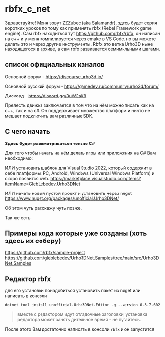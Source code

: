# rbfx_c_net

Здравствуйте!
Меня зовут ZZZubec (aka Salamandr), здесь будет серия коротких уроков по тому как применять rbfx (Rebel Framework game engine).
Сам rbfx находиться тут https://github.com/rbfx/rbfx, он написан на с++ и у меня компилируется через cmake в VS Code, но вы можете делать это и через другие инструменты.
Rbfx это ветка Urho3D ныне находящегося в архиве, а сам rbfx развивается семимильными шагами.

## список официальных каналов
Основной форум - https://discourse.urho3d.io/

Основной русский форум - https://gamedev.ru/community/urho3d/forum/

Дискорд - https://discord.gg/3uW2aK8

Прелесть движка заключается в том что на нём можно писать как на с++, так и на c#. Он поддерживает множество платформ и ничто не мешает подключить вам различные SDK.


## С чего начать
**Здесь будет рассматриваться только C#**

Для того чтобы начать на нём делать игры или приложения на C# Вам необходимо:

ИЛИ установить шаблон для Visual Studio 2022, который содержит в себе платформы: PC, Android, Windows (Universal Windows Platform) и скоро появится web. https://marketplace.visualstudio.com/items?itemName=GlebLebedev.Urho3DNet

ИЛИ начать новый пустой проект и установить через nuget https://www.nuget.org/packages/unofficial.Urho3DNet/

Об этом чуть расскажу чуть позже.

Так же есть 
## Примеры кода которые уже созданы (хоть здесь их соберу)
https://github.com/rbfx/sample-project
https://github.com/gleblebedev/Urho3DNet.Samples/tree/main/src/Urho3DNet.Samples


## Редактор rbfx
для его установки понадобиться установить пакет из nuget или написать в консоли

`dotnet tool install unofficial.Urho3DNet.Editor -g --version 0.3.7.602`
> вместе с редактором идут отладочные заголовки, установка редактора может занять дительное время - не пугайтесь.


После этого Вам достаточно написать в консоли `rbfx` и он запустится
